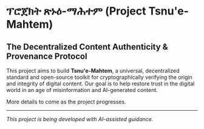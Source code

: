 # ፕሮጀክት ጽኑዕ-ማሕተም (Project Tsnu'e-Mahtem)

## The Decentralized Content Authenticity & Provenance Protocol

This project aims to build **Tsnu'e-Mahtem**, a universal, decentralized standard and open-source toolkit for cryptographically verifying the origin and integrity of digital content. Our goal is to help restore trust in the digital world in an age of misinformation and AI-generated content.

More details to come as the project progresses.

---
*This project is being developed with AI-assisted guidance.*